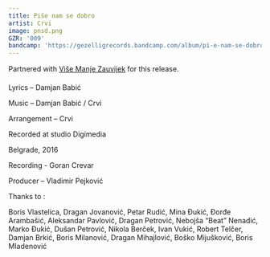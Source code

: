```yaml
---
title: Piše nam se dobro
artist: Crvi
image: pnsd.png
GZR: '009'
bandcamp: 'https://gezelligrecords.bandcamp.com/album/pi-e-nam-se-dobro'
---
```

Partnered with [Više Manje Zauvijek](https://visemanjezauvijek.com/) for this release.

Lyrics – Damjan Babić

Music – Damjan Babić / Crvi

Arrangement – Crvi


Recorded at studio Digimedia

Belgrade, 2016


Recording - Goran Crevar

Producer – Vladimir Pejković



Thanks to :

Boris Vlastelica, Dragan Jovanović, Petar Rudić, Mina Đukić, Đorđe Arambašić, Aleksandar Pavlović, Dragan Petrović, Nebojša “Beat” Nenadić, Marko Đukić, Dušan Petrović, Nikola Berček, Ivan Vukić, Robert Telčer, Damjan Brkić, Boris Milanović, Dragan Mihajlović, Boško Mijušković, Boris Mladenović
